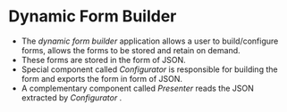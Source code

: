 # Dynamic Form Builder
- The *dynamic form builder* application allows a user to build/configure forms, allows the forms to be stored and retain on demand.
- These forms are stored in the form of JSON.
- Special component called *Configurator* is responsible for building the form and exports the form in form of JSON.
- A complementary component called *Presenter* reads the JSON extracted by _Configurator_ .
